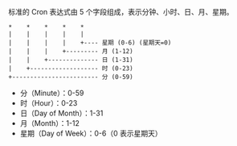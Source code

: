

标准的 Cron 表达式由 5 个字段组成，表示分钟、小时、日、月、星期。

```
*    *    *    *    *
|    |    |    |    |
|    |    |    |    +---- 星期 (0-6) (星期天=0)
|    |    |    +--------- 月 (1-12)
|    |    +-------------- 日 (1-31)
|    +------------------- 时 (0-23)
+------------------------ 分 (0-59)

```

* 分（Minute）：0-59
* 时（Hour）：0-23
* 日（Day of Month）：1-31
* 月（Month）：1-12
* 星期（Day of Week）：0-6（0 表示星期天）

